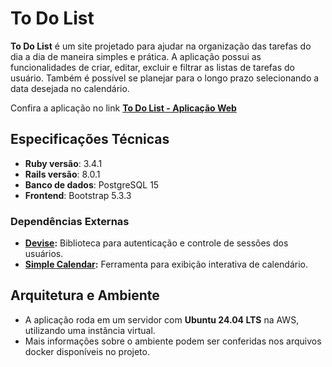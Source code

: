 # To Do List

**To Do List** é um site projetado para ajudar na organização das tarefas do dia a dia de maneira simples e prática. A aplicação possui as funcionalidades de criar, editar, excluir e filtrar as listas de tarefas do usuário. Também é possível se planejar para o longo prazo selecionando a data desejada no calendário.

Confira a aplicação no link [**To Do List - Aplicação Web**](http://18.222.45.239:3000)

## Especificações Técnicas

- **Ruby versão**: 3.4.1
- **Rails versão**: 8.0.1
- **Banco de dados**: PostgreSQL 15
- **Frontend**: Bootstrap 5.3.3

### Dependências Externas

- **[Devise](https://github.com/heartcombo/devise):** Biblioteca para autenticação e controle de sessões dos usuários.
- **[Simple Calendar](https://github.com/excid3/simple_calendar):** Ferramenta para exibição interativa de calendário.

## Arquitetura e Ambiente

- A aplicação roda em um servidor com **Ubuntu 24.04 LTS** na AWS, utilizando uma instância virtual.
- Mais informações sobre o ambiente podem ser conferidas nos arquivos docker disponíveis no projeto.

